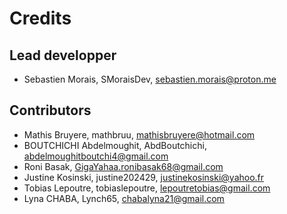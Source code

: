 # Credits

## Lead developper

- Sebastien Morais, SMoraisDev, sebastien.morais@proton.me

## Contributors

- Mathis Bruyere, mathbruu, mathisbruyere@hotmail.com
- BOUTCHICHI Abdelmoughit, AbdBoutchichi, abdelmoughitboutchi4@gmail.com
- Roni Basak, GigaYahaa.ronibasak68@gmail.com
- Justine Kosinski, justine202429, justinekosinski@yahoo.fr
- Tobias Lepoutre, tobiaslepoutre, lepoutretobias@gmail.com
- Lyna CHABA, Lynch65, chabalyna21@gmail.com
